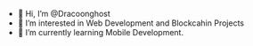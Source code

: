 - 👋 Hi, I’m @Dracoonghost
- 👀 I’m interested in Web Development and Blockcahin Projects
- 🌱 I’m currently learning Mobile Development.


<!---
Dracoonghost/Dracoonghost is a ✨ special ✨ repository because its `README.md` (this file) appears on your GitHub profile.
You can click the Preview link to take a look at your changes.
--->
